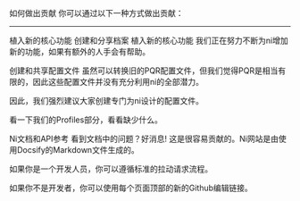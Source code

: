 如何做出贡献
你可以通过以下一种方式做出贡献：

---

植入新的核心功能
创建和分享档案
植入新的核心功能
我们正在努力不断为ni增加新的功能，如果有额外的人手会有帮助。

创建和共享配置文件
虽然可以转换旧的PQR配置文件，但我们觉得PQR是相当有限的，因此这些配置文件并没有充分利用ni的全部潜力。

因此，我们强烈建议大家创建专门为ni设计的配置文件。

看一下我们的Profiles部分，看看缺少什么。

Ni文档和API参考
看到文档中的问题？好消息! 这是很容易贡献的。Ni网站是由使用Docsify的Markdown文件生成的。

如果你是一个开发人员，你可以遵循标准的拉动请求流程。

如果你不是开发者，你可以使用每个页面顶部的新的Github编辑链接。
